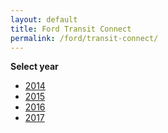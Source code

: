 ```yaml
---
layout: default
title: Ford Transit Connect
permalink: /ford/transit-connect/
---
```

**Select year**

- [2014](/ford/transit-connect/2014/)
- [2015](/ford/transit-connect/2015/)
- [2016](/ford/transit-connect/2016/)
- [2017](/ford/transit-connect/2017/)